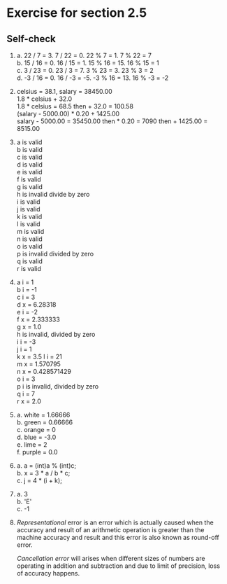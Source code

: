 # Exercise for  section 2.5

## Self-check

1. a. 22 / 7 = 3. 7 / 22 = 0. 22 % 7 = 1. 7 % 22 = 7  
   b. 15 / 16 = 0. 16 / 15 = 1. 15 % 16 = 15. 16 % 15 = 1  
   c. 3 / 23 = 0. 23 / 3 = 7. 3 % 23 = 3. 23 % 3 = 2  
   d. -3 / 16 = 0. 16 / -3 = -5. -3 % 16 = 13. 16 % -3 = -2  
2. celsius = 38.1, salary = 38450.00  
   1.8 * celsius + 32.0  
   1.8 * celsius = 68.5 then + 32.0 = 100.58  
   (salary - 5000.00) * 0.20 + 1425.00  
   salary - 5000.00 = 35450.00 then * 0.20 = 7090 then + 1425.00 = 8515.00
3. a is valid  
   b is valid  
   c is valid  
   d is valid  
   e is valid  
   f is valid  
   g is valid  
   h is invalid divide by zero  
   i is valid  
   j is valid  
   k is valid  
   l is valid  
   m is valid  
   n is valid  
   o is valid  
   p is invalid divided by zero  
   q is valid  
   r is valid  
4. a i = 1  
   b i = -1  
   c i = 3  
   d x = 6.28318  
   e i = -2  
   f x = 2.333333  
   g x = 1.0  
   h is invalid, divided by zero  
   i i = -3  
   j i = 1  
   k x = 3.5
   l i = 21  
   m x = 1.570795  
   n x = 0.428571429  
   o i = 3  
   p i is invalid, divided by zero  
   q i = 7  
   r x = 2.0  
5. a. white = 1.66666  
   b. green = 0.66666  
   c. orange = 0  
   d. blue = -3.0  
   e. lime = 2  
   f. purple = 0.0  
6. a. a = (int)a % (int)c;  
   b. x = 3 * a / b * c;  
   c. j = 4 * (i + k);  
7. a. 3  
   b. 'E'  
   c. -1  
8. *Representational* error is an error which is actually caused when the accuracy and result of an arithmetic operation is greater than the machine accuracy and result and this error is also known as round-off error. 

   *Cancellation error* will arises when different sizes of numbers are operating in addition and subtraction and due to limit of precision, loss of accuracy happens.